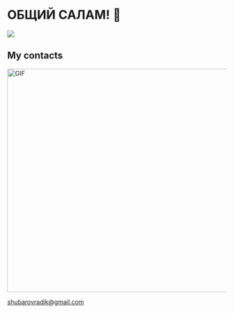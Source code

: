   # ОБЩИЙ САЛАМ! 👋 #
  ![](content/neon.gif) 
  
  
  ## My contacts
<img hight="400" width="514" alt="GIF"  src="https://github.com/RadikShubarov/RadikShubarov/blob/main/content/teambuilding.gif">


<shubarovradik@gmail.com>
